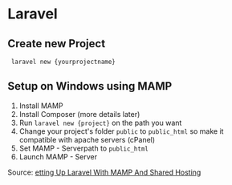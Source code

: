 # Laravel


## Create new Project

` laravel new {yourprojectname}`

## Setup on Windows using MAMP

1. Install MAMP
2. Install Composer (more details later)
3. Run ` laravel new {project} ` on the path you want
4. Change your project's folder `public` to `public_html` so make it compatible with apache servers (cPanel)
5. Set MAMP - Serverpath to `public_html`
6. Launch MAMP - Server

Source: [etting Up Laravel With MAMP And Shared Hosting](https://cullenwebservices.com/setting-up-laravel-with-mamp-and-shared-hosting/)